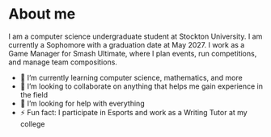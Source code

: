 # About me

I am a computer science undergraduate student at Stockton University. I am currently a Sophomore with a graduation date at May 2027.
I work as a Game Manager for Smash Ultimate, where I plan events, run competitions, and manage team compositions.

- 🌱 I’m currently learning computer science, mathematics, and more
- 👯 I’m looking to collaborate on anything that helps me gain experience in the field
- 🤔 I’m looking for help with everything
- ⚡ Fun fact: I participate in Esports and work as a Writing Tutor at my college

